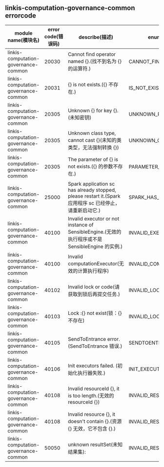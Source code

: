 ## linkis-computation-governance-common  errorcode

| module name(模块名) | error code(错误码)  | describe(描述) |enumeration name(枚举)| Exception Class(类名)|
| -------- | -------- | ----- |-----|-----|
|linkis-computation-governance-common |20030|Cannot find operator named {}.(找不到名为 {} 的运算符.)|CANNOT_FIND_OPERATOR_NAMED|ComputationCommonErrorCodeSummary|
|linkis-computation-governance-common |20031|{} is not exists.({} 不存在.)|IS_NOT_EXISTS|ComputationCommonErrorCodeSummary|
|linkis-computation-governance-common |20305|Unknown {} for key {}.(未知密钥)|UNKNOWN_FOR_KEY|ComputationCommonErrorCodeSummary|
|linkis-computation-governance-common |20305|Unknown class type, cannot cast {}(未知的类类型，无法强制转换 {})|UNKNOWN_CLASS_TYPE_CANNOT_CAST|ComputationCommonErrorCodeSummary|
|linkis-computation-governance-common |20305|The parameter of {} is not exists.({} 的参数不存在.)|PARAMETER_OF_IS_NOT_EXISTS|ComputationCommonErrorCodeSummary|
|linkis-computation-governance-common |25000|Spark application sc has already stopped, please restart it.(Spark 应用程序 sc 已经停止，请重新启动它.)|SPARK_HAS_STOPPED_RESTART|ComputationCommonErrorCodeSummary|
|linkis-computation-governance-common |40100|Invalid executor or not instance of SensibleEngine.(无效的执行程序或不是 SensibleEngine 的实例.)|INVALID_EXECUTOR_OR_NOT_INSTANCE|ComputationCommonErrorCodeSummary|
|linkis-computation-governance-common |40100|Invalid computationExecutor(无效的计算执行程序)|INVALID_COMPUTATION_EXECUTOR|ComputationCommonErrorCodeSummary|
|linkis-computation-governance-common |40102|Invalid lock or code(请获取到锁后再提交任务.)|INVALID_LOCK_OR_CODE|ComputationCommonErrorCodeSummary|
|linkis-computation-governance-common |40103|Lock :{} not exist(锁：{} 不存在)|INVALID_LOCK|ComputationCommonErrorCodeSummary|
|linkis-computation-governance-common |40105|SendToEntrance error.(SendToEntrance 错误.)|SENDTOENTRANCE_ERROR|ComputationCommonErrorCodeSummary|
|linkis-computation-governance-common |40106|Init executors failed. (初始化执行器失败.)|INIT_EXECUTORS_FAILED|ComputationCommonErrorCodeSummary|
|linkis-computation-governance-common |40108|Invalid resourceId {}, it is too length.(无效的resourceId {})|INVALID_RESOURCEID|ComputationCommonErrorCodeSummary|
|linkis-computation-governance-common |40108|Invalid resource {}, it doesn't contain {}.(资源 {} 无效，它不包含 {}.)|INVALID_RESOURCEID_CONTAIN|ComputationCommonErrorCodeSummary|
|linkis-computation-governance-common |50050|unknown resultSet(未知结果集):|INVALID_RESOURCEID_CONTAIN|ComputationCommonErrorCodeSummary|